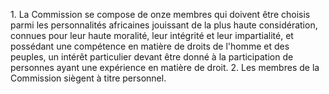 1\. La Commission se compose de onze membres qui doivent être choisis
parmi les personnalités africaines jouissant de la plus haute
considération, connues pour leur haute moralité, leur intégrité et
leur impartialité, et possédant une compétence en matière de droits de
l'homme et des peuples, un intérêt particulier devant être donné à la
participation de personnes ayant une expérience en matière de droit.
2\. Les membres de la Commission siègent à titre personnel.